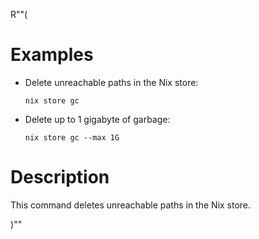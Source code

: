 R""(

# Examples

* Delete unreachable paths in the Nix store:

  ```console
  nix store gc
  ```

* Delete up to 1 gigabyte of garbage:

  ```console
  nix store gc --max 1G
  ```

# Description

This command deletes unreachable paths in the Nix store.

)""
